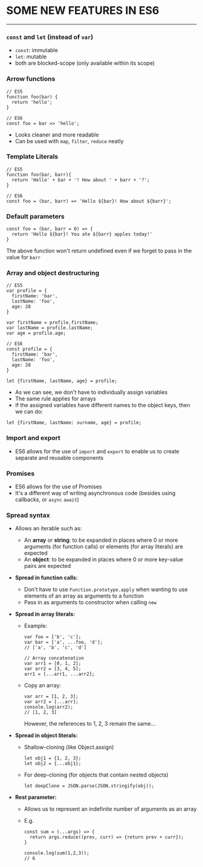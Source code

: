# SOME NEW FEATURES IN ES6

-----

### `const` and `let` (instead of `var`)

* `const`: immutable
* `let`: mutable
* both are blocked-scope (only available within its scope)

### Arrow functions

```
// ES5
function foo(bar) {
  return 'hello';
}

// ES6
const foo = bar => 'hello';

```
* Looks cleaner and more readable
* Can be used with `map`, `filter`, `reduce` neatly

### Template Literals

```
// ES5
function foo(bar, barr){
  return 'Hello' + bar + '! How about ' + barr + '?';
}

// ES6
const foo = (bar, barr) => 'Hello ${bar}! How about ${barr}';

```

### Default parameters

```
const foo = (bar, barr = 0) => {
  return 'Hello ${bar}! You ate ${barr} apples today!'
} 
```
The above function won't return undefined even if we forget to pass in the value for `barr`

### Array and object destructuring

```
// ES5
var profile = {
  firstName: 'bar', 
  lastName: 'foo', 
  age: 28
}

var firstName = profile.firstName;
var lastName = profile.lastName;
var age = profile.age;

// ES6
const profile = {
  firstName: 'bar', 
  lastName: 'foo', 
  age: 28
}

let {firstName, lastName, age} = profile;

```
* As we can see, we don't have to individually assign variables
* The same rule applies for arrays
* If the assigned variables have different names to the object keys, then we can do:
```
let {firstName, lastName: surname, age} = profile;
```

### Import and export

* ES6 allows for the use of `import` and `export` to enable us to create separate and reusable components

### Promises

* ES6 allows for the use of Promises
* It's a different way of writing asynchronous code (besides using callbacks, or `async` `await`)

### Spread syntax

* Allows an iterable such as:
	* An **array** or **string**: to be expanded in places where 0 or more arguments (for function calls) or elements (for array literals) are expected
	* An **object**: to be expanded in places where 0 or more key-value pairs are expected

* **Spread in function calls:**
	* Don't have to use `Function.prototype.apply` when wanting to use elements of an array as arguments to a function
	* Pass in as arguments to constructor when calling `new`

* **Spread in array literals:**
	* Example:
	
		```
		var foo = ['b', 'c'];
		var bar = ['a', ...foo, 'd'];
		// ['a', 'b', 'c', 'd']
		```
		
		```
		// Array concatenation
		var arr1 = [0, 1, 2];
		var arr2 = [3, 4, 5];
		arr1 = [...arr1, ...arr2];
		```
	* Copy an array:
		
		```
		var arr = [1, 2, 3];
		var arr2 = [...arr];
		console.log(arr2);
		// [1, 2, 3]
		```
		However, the references to 1, 2, 3 remain the same...
		
* **Spread in object literals:**
	* Shallow-cloning (like Object.assign)

		```
		let obj1 = {1, 2, 3};
		let obj2 = {...obj1};
		```
	* For deep-cloning (for objects that contain nested objects)
		```
		let deepClone = JSON.parse(JSON.stringify(obj));
		```
* **Rest parameter:**
	* Allows us to represent an indefinite number of arguments as an array
	* E.g.
	
		```
		const sum = (...args) => {
		  return args.reduce((prev, curr) => {return prev + curr}); 
		}
		
		console.log(sum(1,2,3));
		// 6
		```


